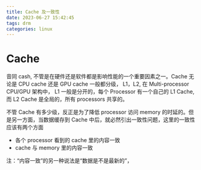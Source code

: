 ```yaml
---
title: Cache 及一致性
date: 2023-06-27 15:42:45
tags: drm
categories: linux
---
```


# Cache

音同 cash, 不管是在硬件还是软件都是影响性能的一个重要因素之一。Cache 无论是 CPU cache 还是 GPU cache 一般都分级， L1，L2, 在 Multi-processor CPU/GPU 架构中， L1 一般是分开的，每个 Processor 有一个自己的 L1 Cache, 而 L2 Cache 是全局的，所有 processors 共享的。

<!--more-->

不管 Cache 有多少级，反正是为了降低 processor 访问 memory 的时延的。但是另一方面，当数据缓存到 Cache 中后，就必然引出一致性问题，这里的一致性应该有两个方面

- 各个 processor 看到的 cache 里的内容一致
- cache 与 memory 里的内容一致

注：“内容一致”的另一种说法是“数据是不是最新的”，

